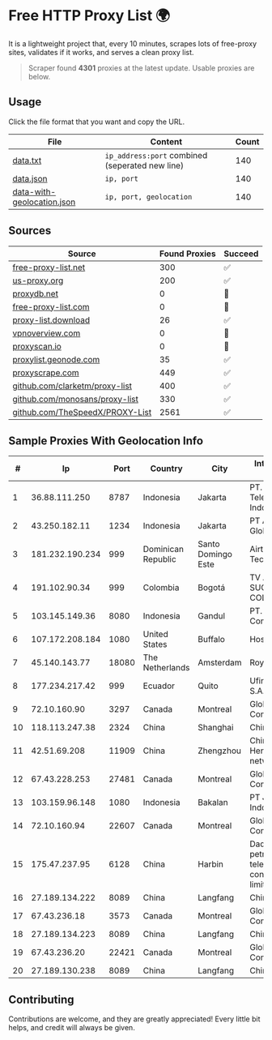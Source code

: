 
# Free HTTP Proxy List 🌍

It is a lightweight project that, every 10 minutes, scrapes lots of free-proxy sites, validates if it works, and serves a clean proxy list.


> Scraper found **4301** proxies at the latest update. Usable proxies are below.

## Usage

Click the file format that you want and copy the URL.


|File|Content|Count|
|----|-------|-----|
|[data.txt](https://raw.githubusercontent.com/themiralay/Proxy-List-World/master/data.txt)|`ip_address:port` combined (seperated new line)|140|
|[data.json](https://raw.githubusercontent.com/themiralay/Proxy-List-World/master/data.json)|`ip, port`|140|
|[data-with-geolocation.json](https://raw.githubusercontent.com/themiralay/Proxy-List-World/master/data-with-geolocation.json)|`ip, port, geolocation`|140|

## Sources

|Source|Found Proxies|Succeed|
|------|-------------|-------|
|[free-proxy-list.net](https://free-proxy-list.net)|300|✅|
|[us-proxy.org](https://www.us-proxy.org)|200|✅|
|[proxydb.net](http://proxydb.net)|0|🚫|
|[free-proxy-list.com](https://free-proxy-list.com/?page=&port=&type%5B%5D=http&type%5B%5D=https&up_time=0&search=Search)|0|🚫|
|[proxy-list.download](https://www.proxy-list.download/HTTP)|26|✅|
|[vpnoverview.com](https://vpnoverview.com/privacy/anonymous-browsing/free-proxy-servers)|0|🚫|
|[proxyscan.io](https://www.proxyscan.io)|0|🚫|
|[proxylist.geonode.com](https://proxylist.geonode.com/api/proxy-list?limit=300&page=1&sort_by=lastChecked&sort_type=desc&protocols=http,https)|35|✅|
|[proxyscrape.com](https://api.proxyscrape.com/v2/?request=displayproxies&protocol=http&timeout=10000&country=all&ssl=all&anonymity=all)|449|✅|
|[github.com/clarketm/proxy-list](https://raw.githubusercontent.com/clarketm/proxy-list/master/proxy-list-raw.txt)|400|✅|
|[github.com/monosans/proxy-list](https://raw.githubusercontent.com/monosans/proxy-list/main/proxies/http.txt)|330|✅|
|[github.com/TheSpeedX/PROXY-List](https://raw.githubusercontent.com/TheSpeedX/PROXY-List/master/http.txt)|2561|✅|


## Sample Proxies With Geolocation Info

|#|Ip|Port|Country|City|Internet Service Provider|
|-|--|----|-------|----|-------------------------|
|1|36.88.111.250|8787|Indonesia|Jakarta|PT. Telekomunikasi Indonesia|
|2|43.250.182.11|1234|Indonesia|Jakarta|PT Aris Media Globalindo|
|3|181.232.190.234|999|Dominican Republic|Santo Domingo Este|Airtime Technology SRL|
|4|191.102.90.34|999|Colombia|Bogotá|TV AZTECA SUCURSAL COLOMBIA|
|5|103.145.149.36|8080|Indonesia|Gandul|PT. Indonesia Comnets Plus|
|6|107.172.208.184|1080|United States|Buffalo|HostPapa|
|7|45.140.143.77|18080|The Netherlands|Amsterdam|RoyaleHosting BV|
|8|177.234.217.42|999|Ecuador|Quito|Ufinet Panama S.A.|
|9|72.10.160.90|3297|Canada|Montreal|GloboTech Communications|
|10|118.113.247.38|2324|China|Shanghai|Chinanet|
|11|42.51.69.208|11909|China|Zhengzhou|China Unicom Henan Province network|
|12|67.43.228.253|27481|Canada|Montreal|GloboTech Communications|
|13|103.159.96.148|1080|Indonesia|Bakalan|PT Jinde Grup Indonesia|
|14|72.10.160.94|22607|Canada|Montreal|GloboTech Communications|
|15|175.47.237.95|6128|China|Harbin|Daqing zhongji petroleum telecommunication construction limited cpmpany|
|16|27.189.134.222|8089|China|Langfang|Chinanet|
|17|67.43.236.18|3573|Canada|Montreal|GloboTech Communications|
|18|27.189.134.223|8089|China|Langfang|Chinanet|
|19|67.43.236.20|22421|Canada|Montreal|GloboTech Communications|
|20|27.189.130.238|8089|China|Langfang|Chinanet|



## Contributing

Contributions are welcome, and they are greatly appreciated! Every
little bit helps, and credit will always be given.


